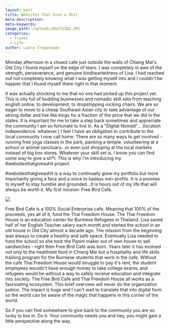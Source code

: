 ```yaml
---
layout: post
title: Websites That Give a Shit
meta-description:
meta-keywords:
image_path: /uploads/DSCF2282.JPG
categories:
  - travel
  - Life
author: Laura Treganowan
---
```



Monday afternoon in a closed cafe just outside the walls of Chiang Mai's Old City I found myself on the edge of tears. I was completely in awe of the strength, perseverance, and genuine kindheartedness of Lisa. I had reached out not completely knowing what I was getting myself into and I couldn't be happier that I found myself there right in that moment.

It was actually shocking to me that no one had picked up this project yet. This is city full of budding businesses and nomadic skill sets from teaching english online, to development, to dropshipping rocking chairs. We are so eager to move to a cheap Southeast Asian city to take advantage of our strong dollar and live like kings for a fraction of the price that we did in the states. It is important for me to take a step back sometimes and appreciate the community I am so fortunate to live in. As a "Digital Nomad"… (location independence. whatever.) I feel I have an obligation to contribute to the local community I now call home. There are so many ways to get involved - running free yoga classes in the park, painting a temple, volunteering at a school or animal sanctuary…or even just shopping at the local markets instead of big box stores. Whatever your skill set is, I know you can find some way to give a sh\*t. This is why I'm introducing my #websitesthatgiveashit project.

#websitesthatgiveashit is a way to continually grow my portfolio but more importantly giving a face and a voice to badass non-profits. It is a promise to myself to stay humble and grounded...It is hours out of my life that will always be worth it. My first mission: Free Bird Cafe.

![](/uploads/versions/dscf2261---x----4896-3264x---.JPG)

Free Bird Cafe is a 100% Social Enterprise cafe. Meaning that 100% of the proceeds, yes all of it, fund the Thai Freedom House. The Thai Freedom House is an education center for Burmese Refugees in Thailand. Lisa saved half of her English Teacher salary each month and started the school in an old house in Old City almost a decade ago. The mission from the beginning was always to create a healthy and safe space. Eventually Lisa needed to fund the school so she took the Panini maker out of own house to sell sandwiches - right then Free Bird Cafe was born. Years later it has evolved not only to the healthiest food in Chiang Mai but a hospitality and life skills training program for the Burmese students that work in the cafe. Without the cafe Thai Freedom House would struggle to pay it's rent, the student employees wouldn't have enough money to take college exams, and refugees would be without a way to safely receive education and integrate into society. The Free Bird Cafe and Thai Freedom House all works as a fascinating ecosystem. This brief overview will never do the organization justice. The impact is huge and I can't wait to translate that into digital form so the world can be aware of the magic that happens in this corner of the world.

So if you can find somewhere to give back to the community you are so lucky to live in. Do it. Your community needs you and hey, you might gain a little perspective along the way.